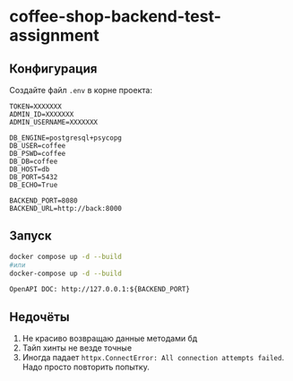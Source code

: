 # coffee-shop-backend-test-assignment

## Конфигурация
Создайте файл `.env` в корне проекта:
```
TOKEN=XXXXXXX
ADMIN_ID=XXXXXXX
ADMIN_USERNAME=XXXXXXX

DB_ENGINE=postgresql+psycopg
DB_USER=coffee
DB_PSWD=coffee
DB_DB=coffee
DB_HOST=db
DB_PORT=5432
DB_ECHO=True

BACKEND_PORT=8080
BACKEND_URL=http://back:8000
```

## Запуск
```bash
docker compose up -d --build
#или
docker-compose up -d --build
```

    OpenAPI DOC: http://127.0.0.1:${BACKEND_PORT}

## Недочёты
1. Не красиво возвращаю данные методами бд
2. Тайп хинты не везде точные
3. Иногда падает `httpx.ConnectError: All connection attempts failed`. Надо просто повторить попытку.